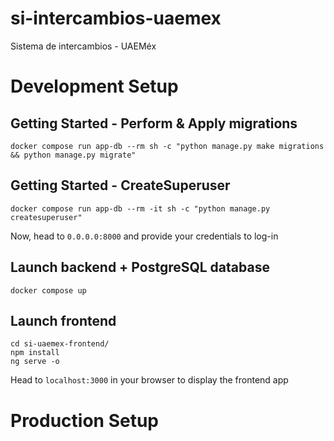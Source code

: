 # si-intercambios-uaemex
Sistema de intercambios - UAEMéx

# Development Setup 

## Getting Started - Perform & Apply migrations 
```shell
docker compose run app-db --rm sh -c "python manage.py make migrations && python manage.py migrate"
```

## Getting Started - CreateSuperuser
```shell
docker compose run app-db --rm -it sh -c "python manage.py createsuperuser"
```

Now, head to `0.0.0.0:8000` and provide your credentials to log-in

## Launch backend + PostgreSQL database
```shell
docker compose up 
```

## Launch frontend
```shell
cd si-uaemex-frontend/
npm install
ng serve -o
```

Head to `localhost:3000` in your browser to display the frontend app
# Production Setup